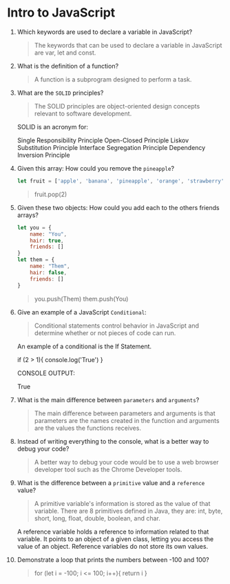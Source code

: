 # Intro to JavaScript
01. Which keywords are used to declare a variable in JavaScript?

    > The keywords that can be used to declare a variable in JavaScript are var, let and const.

02. What is the definition of a function?

    > A function is a subprogram designed to perform a task.

03. What are the `SOLID` principles?

    > The SOLID principles are object-oriented design concepts relevant to software development. 
    
    SOLID is an acronym for:

    Single Responsibility Principle
    Open-Closed Principle
    Liskov Substitution Principle
    Interface Segregation Principle
    Dependency Inversion Principle


04. Given this array: How could you remove the `pineapple`?

    ```js
    let fruit = ['apple', 'banana', 'pineapple', 'orange', 'strawberry']
    ```

    > fruit.pop(2)

05. Given these two objects: How could you add each to the others friends arrays?

    ```js
    let you = {
        name: "You",
        hair: true,
        friends: []
    }
    let them = {
        name: "Them",
        hair: false,
        friends: []
    }
    ```

    > you.push(Them)
    them.push(You)

06. Give an example of a JavaScript `Conditional`:

    > Conditional statements control behavior in JavaScript and determine whether or not pieces of code can run. 
    
    An example of a conditional is the If Statement.

    if (2 > 1){
        console.log('True')
    }
    
    CONSOLE OUTPUT:

    True

07. What is the main difference between `parameters` and `arguments`?

    > The main difference between parameters and arguments is that parameters are the names created in the function and arguments are the values the functions receives. 

08. Instead of writing everything to the console, what is a better way to debug your code?

    > A better way to debug your code would be to use a web browser developer tool such as the Chrome Developer tools.

09. What is the difference between a `primitive` value and a `reference` value?

    > A primitive variable's information is stored as the value of that variable. There are 8 primitives defined in Java, they are: int, byte, short, long, float, double, boolean, and char.

    A reference variable holds a reference to information related to that variable. It points to an object of a given class, letting you access the value of an object. Reference variables do not store its own values.

10. Demonstrate a loop that prints the numbers between -100 and 100?

    > for (let i = -100; i <= 100; i++){
        return i
    }

